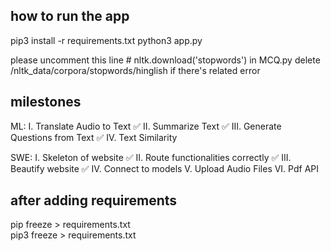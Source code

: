 ## how to run the app
pip3 install -r requirements.txt
python3 app.py

please uncomment this line # nltk.download('stopwords') in MCQ.py
delete /nltk_data/corpora/stopwords/hinglish if there's related error

## milestones
ML: 
I. Translate Audio to Text ✅
II. Summarize Text ✅
III. Generate Questions from Text ✅
IV. Text Similarity 

SWE:
I. Skeleton of website ✅
II. Route functionalities correctly ✅
III. Beautify website ✅
IV. Connect to models
V. Upload Audio Files
VI. Pdf API

## after adding requirements
pip freeze > requirements.txt    
pip3 freeze > requirements.txt    